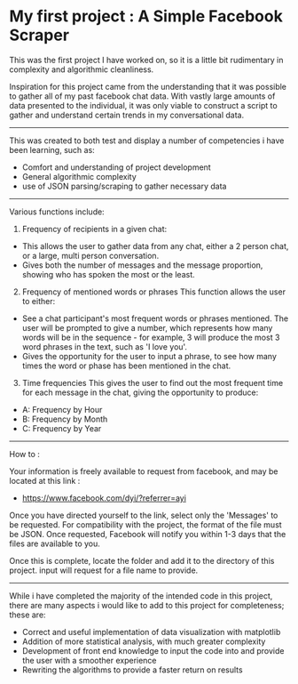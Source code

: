 # My first project : A Simple Facebook Scraper

This was the first project I have worked on, so it is a little bit rudimentary in complexity and algorithmic cleanliness.

Inspiration for this project came from the understanding that it was possible to gather all of my past facebook chat data. With vastly large amounts of data presented to the individual, it was only viable to construct a script to gather and understand certain trends in my conversational data.

____________________________________________________________________________

This was created to both test and display a number of competencies i have been learning, such as:

- Comfort and understanding of project development
- General algorithmic complexity
- use of JSON parsing/scraping to gather necessary data

___________________________________________________________________________________________________

Various functions include:

1.  Frequency of recipients in a given chat:
- This allows the user to gather data from any chat, either a 2 person chat, or a large, multi person conversation.
- Gives both the number of messages and the message proportion, showing who has spoken the most or the least.

2. Frequency of mentioned words or phrases
This function allows the user to either:
- See a chat participant's most frequent words or phrases mentioned. The user will be prompted to give a number, which represents how many words will be in the sequence - for example, 3 will produce the most 3 word phrases in the text, such as 'I love you'.
- Gives the opportunity for the user to input a phrase, to see how many times the word or phase has been mentioned in the chat.

3. Time frequencies
This gives the user to find out the most frequent time for each message in the chat, giving the opportunity to produce:
- A: Frequency by Hour
- B: Frequency by Month
- C: Frequency by Year

__________________________________________________________________________________________

How to :

Your information is freely available to request from facebook, and may be located at this link :
- https://www.facebook.com/dyi/?referrer=ayi

Once you have directed yourself to the link, select only the 'Messages' to be requested. For compatibility with the project, the format of the file must be JSON. Once requested, Facebook will notify you within 1-3 days that the files are available to you.

Once this is complete, locate the folder and add it to the directory of this project. input will request for a file name to provide.



___________________________________________________________________________________________

While i have completed the majority of the intended code in this project, there are many aspects i would like to add to this project for completeness; these are:

- Correct and useful implementation of data visualization with matplotlib
- Addition of more statistical analysis, with much greater complexity
- Development of front end knowledge to input the code into and provide the user with a smoother experience
- Rewriting the algorithms to provide a faster return on results


